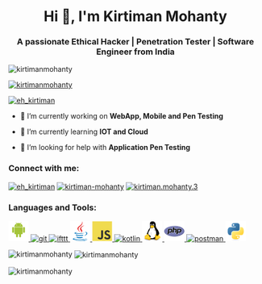 <h1 align="center">Hi 👋, I'm Kirtiman Mohanty</h1>
<h3 align="center">A passionate Ethical Hacker | Penetration Tester | Software Engineer from India</h3>

<p align="left"> <img src="https://komarev.com/ghpvc/?username=kirtimanmohanty&label=Profile%20views&color=0e75b6&style=flat" alt="kirtimanmohanty" /> </p>

<p align="left"> <a href="https://github.com/ryo-ma/github-profile-trophy"><img src="https://github-profile-trophy.vercel.app/?username=kirtimanmohanty" alt="kirtimanmohanty" /></a> </p>

<p align="left"> <a href="https://twitter.com/eh_kirtiman" target="blank"><img src="https://img.shields.io/twitter/follow/eh_kirtiman?logo=twitter&style=for-the-badge" alt="eh_kirtiman" /></a> </p>

- 🔭 I’m currently working on **WebApp, Mobile and Pen Testing**

- 🌱 I’m currently learning **IOT and Cloud**

- 🤝 I’m looking for help with **Application Pen Testing**

<h3 align="left">Connect with me:</h3>
<p align="left">
<a href="https://twitter.com/eh_kirtiman" target="blank"><img align="center" src="https://raw.githubusercontent.com/rahuldkjain/github-profile-readme-generator/master/src/images/icons/Social/twitter.svg" alt="eh_kirtiman" height="30" width="40" /></a>
<a href="https://linkedin.com/in/kirtiman-mohanty" target="blank"><img align="center" src="https://raw.githubusercontent.com/rahuldkjain/github-profile-readme-generator/master/src/images/icons/Social/linked-in-alt.svg" alt="kirtiman-mohanty" height="30" width="40" /></a>
<a href="https://fb.com/kirtiman.mohanty.3" target="blank"><img align="center" src="https://raw.githubusercontent.com/rahuldkjain/github-profile-readme-generator/master/src/images/icons/Social/facebook.svg" alt="kirtiman.mohanty.3" height="30" width="40" /></a>
</p>

<h3 align="left">Languages and Tools:</h3>
<p align="left"> <a href="https://developer.android.com" target="_blank" rel="noreferrer"> <img src="https://raw.githubusercontent.com/devicons/devicon/master/icons/android/android-original-wordmark.svg" alt="android" width="40" height="40"/> </a> <a href="https://git-scm.com/" target="_blank" rel="noreferrer"> <img src="https://www.vectorlogo.zone/logos/git-scm/git-scm-icon.svg" alt="git" width="40" height="40"/> </a> <a href="https://ifttt.com/" target="_blank" rel="noreferrer"> <img src="https://www.vectorlogo.zone/logos/ifttt/ifttt-ar21.svg" alt="ifttt" width="40" height="40"/> </a> <a href="https://www.java.com" target="_blank" rel="noreferrer"> <img src="https://raw.githubusercontent.com/devicons/devicon/master/icons/java/java-original.svg" alt="java" width="40" height="40"/> </a> <a href="https://developer.mozilla.org/en-US/docs/Web/JavaScript" target="_blank" rel="noreferrer"> <img src="https://raw.githubusercontent.com/devicons/devicon/master/icons/javascript/javascript-original.svg" alt="javascript" width="40" height="40"/> </a> <a href="https://kotlinlang.org" target="_blank" rel="noreferrer"> <img src="https://www.vectorlogo.zone/logos/kotlinlang/kotlinlang-icon.svg" alt="kotlin" width="40" height="40"/> </a> <a href="https://www.linux.org/" target="_blank" rel="noreferrer"> <img src="https://raw.githubusercontent.com/devicons/devicon/master/icons/linux/linux-original.svg" alt="linux" width="40" height="40"/> </a> <a href="https://www.php.net" target="_blank" rel="noreferrer"> <img src="https://raw.githubusercontent.com/devicons/devicon/master/icons/php/php-original.svg" alt="php" width="40" height="40"/> </a> <a href="https://postman.com" target="_blank" rel="noreferrer"> <img src="https://www.vectorlogo.zone/logos/getpostman/getpostman-icon.svg" alt="postman" width="40" height="40"/> </a> <a href="https://www.python.org" target="_blank" rel="noreferrer"> <img src="https://raw.githubusercontent.com/devicons/devicon/master/icons/python/python-original.svg" alt="python" width="40" height="40"/> </a> </p>

<p><img align="left" src="https://github-readme-stats.vercel.app/api/top-langs?username=kirtimanmohanty&show_icons=true&locale=en&layout=compact" alt="kirtimanmohanty" /></p>

<p>&nbsp;<img align="center" src="https://github-readme-stats.vercel.app/api?username=kirtimanmohanty&show_icons=true&locale=en" alt="kirtimanmohanty" /></p>

<p><img align="center" src="https://github-readme-streak-stats.herokuapp.com/?user=kirtimanmohanty&" alt="kirtimanmohanty" /></p>

